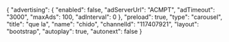 {
    "advertising": {
        "enabled": false,
        "adServerUrl": "ACMPT",
        "adTimeout": "3000",
        "maxAds": 100,
        "adInterval": 0
    },
    "preload": true,
    "type": "carousel",
    "title": "que la",
    "name": "chido",
    "channelId": "117407921",
    "layout": "bootstrap",
    "autoplay": true,
    "autonext": false
}